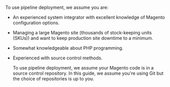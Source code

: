 To use pipeline deployment, we assume you are:

*  An experienced system integrator with excellent knowledge of Magento configuration options.
*  Managing a large Magento site (thousands of stock-keeping units (SKUs)) and want to keep production site downtime to a minimum.
*  Somewhat knowledgeable about PHP programming.
*  Experienced with source control methods.

   To use pipeline deployment, we assume your Magento code is in a source control repository. In this guide, we assume you're using Git but the choice of repositories is up to you.
